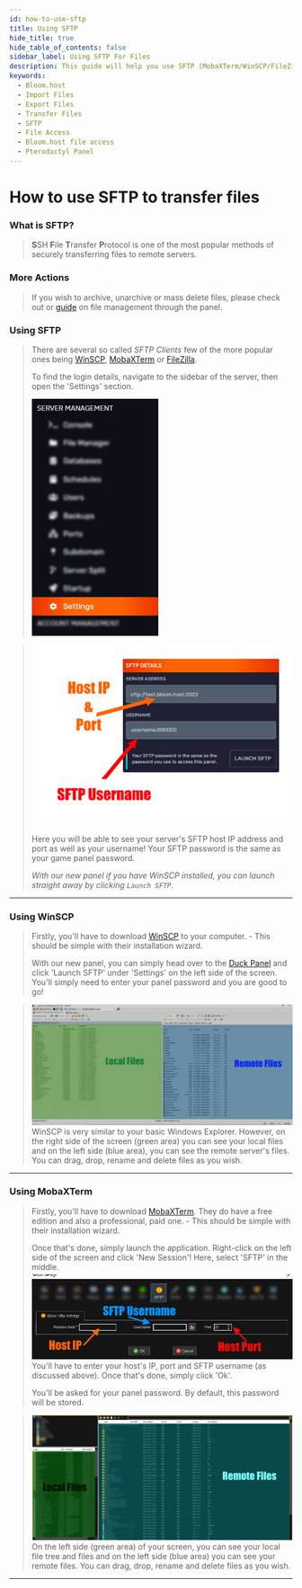 ```yaml
---
id: how-to-use-sftp
title: Using SFTP
hide_title: true
hide_table_of_contents: false
sidebar_label: Using SFTP For Files
description: This guide will help you use SFTP (MobaXTerm/WinSCP/FileZilla) to transfer files.
keywords:
  - Bloom.host
  - Import Files
  - Export Files
  - Transfer Files
  - SFTP
  - File Access
  - Bloom.host file access
  - Pterodactyl Panel
---
```

# How to use SFTP to transfer files

### What is SFTP? 
> **S**SH **F**ile **T**ransfer **P**rotocol is one of the most popular methods of securely transferring files to remote servers.


### More Actions
>
> If you wish to archive, unarchive or mass delete files, please check out or [guide](file-manager-controls.md) on file management through the panel.


### Using SFTP
> 
> There are several so called *SFTP Clients* few of the more popular ones being [WinSCP](https://winscp.net/), [MobaXTerm](https://mobaxterm.mobatek.net/) or [FileZilla](https://filezilla-project.org/). 
> 
> To find the login details, navigate to the sidebar of the server, then open the 'Settings' section.
> 
> ![Bloom.host How to use SFTP](../static/img/how-to-use-sftp/how-to-use-sftp1.png)
> 

> 
> ![Bloom.host How to use SFTP](../static/img/how-to-use-sftp/how-to-use-sftp2.png)
>
> Here you will be able to see your server's SFTP host IP address and port as well as your username! Your SFTP password is the same as your game panel password.
> 
> *With our new panel if you have WinSCP installed, you can launch straight away by clicking `Launch SFTP`.*


---

### Using WinSCP
> Firstly, you'll have to download [WinSCP](https://winscp.net/eng/download.php) to your computer. - This should be simple with their installation wizard.
>
> With our new panel, you can simply head over to the [Duck Panel](https://mc.bloom.host/) and click 'Launch SFTP' under 'Settings' on the left side of the screen. You'll simply need to enter your panel password and you are good to go!
> 

> 
> ![Bloom.host How to use SFTP](../static/img/how-to-use-sftp/how-to-use-sftp3.png)
> WinSCP is very similar to your basic Windows Explorer. However, on the right side of the screen (green area) you can see your local files and on the left side (blue area), you can see the remote server's files.
> You can drag, drop, rename and delete files as you wish. 

---

### Using MobaXTerm
> Firstly, you'll have to download [MobaXTerm](https://mobaxterm.mobatek.net/download.html). They do have a free edition and also a professional, paid one. - This should be simple with their installation wizard.
> 
> Once that's done, simply launch the application. Right-click on the left side of the screen and click 'New Session'!
> Here, select 'SFTP' in the middle.
> ![Bloom.host How to use SFTP](../static/img/how-to-use-sftp/how-to-use-sftp4.png) 
> You'll have to enter your host's IP, port and SFTP username (as discussed above). Once that's done, simply click 'Ok'.
> 
> You'll be asked for your panel password. By default, this password will be stored.
> 
 
> ![Bloom.host How to use SFTP](../static/img/how-to-use-sftp/how-to-use-sftp5.png)
> On the left side (green area) of your screen, you can see your local file tree and files and on the left side (blue area) you can see your remote files.
> You can drag, drop, rename and delete files as you wish.

---